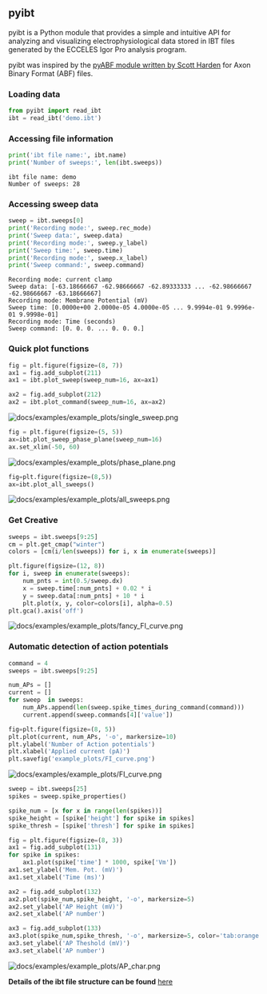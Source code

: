 ## pyibt
pyibt is a Python module that provides a simple and intuitive API for analyzing and visualizing electrophysiological data stored in IBT files generated by the ECCELES Igor Pro analysis program.

pyibt was inspired by the [pyABF module written by Scott Harden](https://github.com/swharden/pyABF) for Axon Binary Format (ABF) files.

### Loading data
```python
from pyibt import read_ibt
ibt = read_ibt('demo.ibt')
```

### Accessing file information
```python
print('ibt file name:', ibt.name)
print('Number of sweeps:', len(ibt.sweeps))
```
```
ibt file name: demo
Number of sweeps: 28
```

### Accessing sweep data
```python
sweep = ibt.sweeps[0]
print('Recording mode:', sweep.rec_mode)
print('Sweep data:', sweep.data)
print('Recording mode:', sweep.y_label)
print('Sweep time:', sweep.time)
print('Recording mode:', sweep.x_label)
print('Sweep command:', sweep.command)
```
```
Recording mode: current clamp
Sweep data: [-63.18666667 -62.98666667 -62.89333333 ... -62.98666667 -62.98666667 -63.18666667]
Recording mode: Membrane Potential (mV)
Sweep time: [0.0000e+00 2.0000e-05 4.0000e-05 ... 9.9994e-01 9.9996e-01 9.9998e-01]
Recording mode: Time (seconds)
Sweep command: [0. 0. 0. ... 0. 0. 0.]
```

### Quick plot functions
```python
fig = plt.figure(figsize=(8, 7))
ax1 = fig.add_subplot(211)
ax1 = ibt.plot_sweep(sweep_num=16, ax=ax1)

ax2 = fig.add_subplot(212)
ax2 = ibt.plot_command(sweep_num=16, ax=ax2)
```
![docs/examples/example_plots/single_sweep.png](docs/examples/example_plots/single_sweep.png)
```python
fig = plt.figure(figsize=(5, 5))
ax=ibt.plot_sweep_phase_plane(sweep_num=16)
ax.set_xlim(-50, 60)
```
![docs/examples/example_plots/phase_plane.png](docs/examples/example_plots/phase_plane.png)
```python
fig=plt.figure(figsize=(8,5))
ax=ibt.plot_all_sweeps()
```
![docs/examples/example_plots/all_sweeps.png](docs/examples/example_plots/all_sweeps.png)
### Get Creative
```python
sweeps = ibt.sweeps[9:25]
cm = plt.get_cmap("winter")
colors = [cm(i/len(sweeps)) for i, x in enumerate(sweeps)]

plt.figure(figsize=(12, 8))
for i, sweep in enumerate(sweeps):
    num_pnts = int(0.5/sweep.dx)
    x = sweep.time[:num_pnts] + 0.02 * i
    y = sweep.data[:num_pnts] + 10 * i
    plt.plot(x, y, color=colors[i], alpha=0.5)
plt.gca().axis('off')
```
![docs/examples/example_plots/fancy_FI_curve.png](docs/examples/example_plots/fancy_FI_plot.png)

### Automatic detection of action potentials
```Python
command = 4
sweeps = ibt.sweeps[9:25]

num_APs = []
current = []
for sweep  in sweeps:
    num_APs.append(len(sweep.spike_times_during_command(command)))
    current.append(sweep.commands[4]['value'])

fig=plt.figure(figsize=(8, 5))
plt.plot(current, num_APs, '-o', markersize=10)
plt.ylabel('Number of Action potentials')
plt.xlabel('Applied current (pA)')
plt.savefig('example_plots/FI_curve.png')
```
![docs/examples/example_plots/FI_curve.png](docs/examples/example_plots/FI_curve.png)

```Python
sweep = ibt.sweeps[25]
spikes = sweep.spike_properties()

spike_num = [x for x in range(len(spikes))]
spike_height = [spike['height'] for spike in spikes]
spike_thresh = [spike['thresh'] for spike in spikes]

fig = plt.figure(figsize=(8, 3))
ax1 = fig.add_subplot(131)
for spike in spikes:
    ax1.plot(spike['time'] * 1000, spike['Vm'])
ax1.set_ylabel('Mem. Pot. (mV)')
ax1.set_xlabel('Time (ms)')

ax2 = fig.add_subplot(132)
ax2.plot(spike_num,spike_height, '-o', markersize=5)
ax2.set_ylabel('AP Height (mV)')
ax2.set_xlabel('AP number')

ax3 = fig.add_subplot(133)
ax3.plot(spike_num,spike_thresh, '-o', markersize=5, color='tab:orange')
ax3.set_ylabel('AP Theshold (mV)')
ax3.set_xlabel('AP number')
```
![docs/examples/example_plots/AP_char.png](docs/examples/example_plots/AP_characterization.png)

**Details of the ibt file structure can be found** [here](docs/ibt_structure.md)
